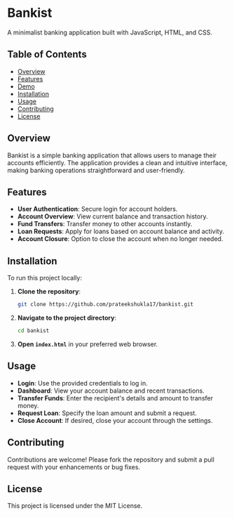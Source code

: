 # Bankist

A minimalist banking application built with JavaScript, HTML, and CSS.

## Table of Contents

- [Overview](#overview)
- [Features](#features)
- [Demo](#demo)
- [Installation](#installation)
- [Usage](#usage)
- [Contributing](#contributing)
- [License](#license)

## Overview

Bankist is a simple banking application that allows users to manage their accounts efficiently. The application provides a clean and intuitive interface, making banking operations straightforward and user-friendly.

## Features

- **User Authentication**: Secure login for account holders.
- **Account Overview**: View current balance and transaction history.
- **Fund Transfers**: Transfer money to other accounts instantly.
- **Loan Requests**: Apply for loans based on account balance and activity.
- **Account Closure**: Option to close the account when no longer needed.

## Installation

To run this project locally:

1. **Clone the repository**:

   ```bash
   git clone https://github.com/prateekshukla17/bankist.git
   ```

2. **Navigate to the project directory**:

   ```bash
   cd bankist
   ```

3. **Open `index.html`** in your preferred web browser.

## Usage

- **Login**: Use the provided credentials to log in.
- **Dashboard**: View your account balance and recent transactions.
- **Transfer Funds**: Enter the recipient's details and amount to transfer money.
- **Request Loan**: Specify the loan amount and submit a request.
- **Close Account**: If desired, close your account through the settings.

## Contributing

Contributions are welcome! Please fork the repository and submit a pull request with your enhancements or bug fixes.

## License

This project is licensed under the MIT License.
